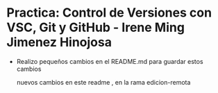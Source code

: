 # Practica: Control de Versiones con VSC, Git y GitHub -  Irene Ming Jimenez Hinojosa


* Realizo pequeños cambios en el README.md para guardar estos cambios

  nuevos cambios en este readme , en la rama edicion-remota
